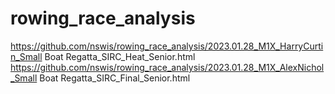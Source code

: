 # rowing_race_analysis

https://github.com/nswis/rowing_race_analysis/2023.01.28_M1X_HarryCurtin_Small Boat Regatta_SIRC_Heat_Senior.html
https://github.com/nswis/rowing_race_analysis/2023.01.28_M1X_AlexNichol_Small Boat Regatta_SIRC_Final_Senior.html
